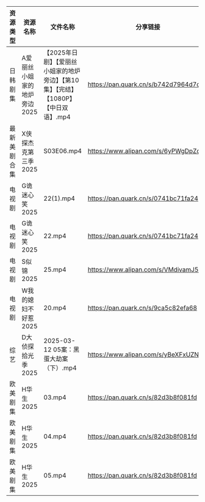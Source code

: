 | 资源类型   | 资源名称             | 文件名称                                              | 分享链接                                 | 更新时间                |
| ------ | ---------------- | ------------------------------------------------- | ------------------------------------ | ------------------- |
| 日韩剧集   | A爱丽丝小姐家的地炉旁边2025 | 【2025年日剧】【爱丽丝小姐家的地炉旁边】【第10集】【完结】【1080P】【中日双语】.mp4 | https://pan.quark.cn/s/b742d7964d7c  | 2025-03-13 16:20:47 |
| 最新美剧合集 | X侠探杰克第三季2025     | S03E06.mp4                                        | https://www.alipan.com/s/6yPWgDpZc5Z | 2025-03-13 18:07:30 |
| 电视剧    | G诡迷心笑2025        | 22(1).mp4                                         | https://pan.quark.cn/s/0741bc71fa24  | 2025-03-13 16:22:41 |
| 电视剧    | G诡迷心笑2025        | 22.mp4                                            | https://pan.quark.cn/s/0741bc71fa24  | 2025-03-13 16:22:44 |
| 电视剧    | S似锦2025          | 25.mp4                                            | https://www.alipan.com/s/VMdivamJ5t3 | 2025-03-13 00:06:59 |
| 电视剧    | W我的媳妇不好惹2025     | 20.mp4                                            | https://pan.quark.cn/s/9ca5c82efa68  | 2025-03-13 16:27:23 |
| 综艺     | D大侦探拾光季2025      | 2025-03-12 05案：黑蛋大劫案（下）.mp4                       | https://www.alipan.com/s/yBeXFxUZNbB | 2025-03-13 00:08:14 |
| 欧美剧集   | H华生2025          | 03.mp4                                            | https://pan.quark.cn/s/82d3b8f081fd  | 2025-03-13 16:23:18 |
| 欧美剧集   | H华生2025          | 04.mp4                                            | https://pan.quark.cn/s/82d3b8f081fd  | 2025-03-13 16:23:09 |
| 欧美剧集   | H华生2025          | 05.mp4                                            | https://pan.quark.cn/s/82d3b8f081fd  | 2025-03-13 16:23:15 |
